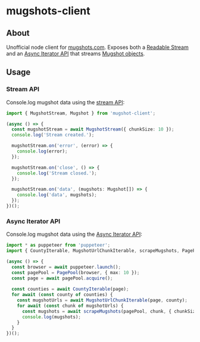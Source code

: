 # mugshots-client

## About
Unofficial node client for [mugshots.com](https://mugshots.com/).  Exposes both a [Readable Stream](https://nodejs.org/api/stream.html#stream_readable_streams) and an [Async Iterator API](https://developer.mozilla.org/en-US/docs/Web/JavaScript/Reference/Global_Objects/Symbol/asyncIterator) that streams [Mugshot objects](https://github.com/agaricide/mugshots-client/blob/master/src/client/types/Mugshot.ts).

## Usage

### Stream API

Console.log mugshot data using the [stream API](https://github.com/agaricide/mugshots-client/blob/master/example/stream.ts):

```ts
import { MugshotStream, Mugshot } from 'mugshot-client';

(async () => {
  const mugshotStream = await MugshotStream({ chunkSize: 10 });
  console.log('Stream created.');

  mugshotStream.on('error', (error) => {
    console.log(error);
  });

  mugshotStream.on('close', () => {
    console.log('Stream closed.');
  });

  mugshotStream.on('data', (mugshots: Mugshot[]) => {
    console.log('data', mugshots);
  });
})();
```

### Async Iterator API

Console.log mugshot data using the [Async Iterator API](https://github.com/agaricide/mugshots-client/blob/master/example/iterables.ts):

```ts
import * as puppeteer from 'puppeteer';
import { CountyIterable, MugshotUrlChunkIterable, scrapeMugshots, PagePool, Mugshot } from 'mugshot-client';

(async () => {
  const browser = await puppeteer.launch();
  const pagePool = PagePool(browser, { max: 10 });
  const page = await pagePool.acquire();
 
  const counties = await CountyIterable(page);
  for await (const county of counties) {
    const mugshotUrls = await MugshotUrlChunkIterable(page, county);
    for await (const chunk of mugshotUrls) {
      const mugshots = await scrapeMugshots(pagePool, chunk, { chunkSize: 20 });
      console.log(mugshots);
    }
  }
})();
```